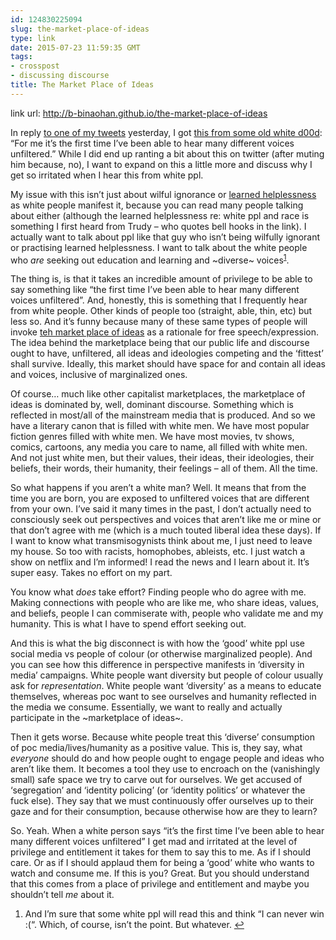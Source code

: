```yaml
---
id: 124830225094
slug: the-market-place-of-ideas
type: link
date: 2015-07-23 11:59:35 GMT
tags:
- crosspost
- discussing discourse
title: The Market Place of Ideas
---
```

link url: http://b-binaohan.github.io/the-market-place-of-ideas

<p>In reply <a href="https://twitter.com/b_binaohan/status/623891286714675201">to one of my tweets</a> yesterday, I got <a href="https://twitter.com/_sirtainly/status/623892374037512193">this from some old white d00d</a>: “For me it’s the first time I’ve been able to hear many different voices unfiltered.” While I did end up ranting a bit about this on twitter (after muting him because, no), I want to expand on this a little more and discuss why I get so irritated when I hear this from white ppl. </p>

<p>My issue with this isn’t just about wilful ignorance or <a href="http://www.gradientlair.com/post/38480742328/bell-hooks-on-whites-learning-about-racism">learned helplessness</a> as white people manifest it, because you can read many people talking about either (although the learned helplessness re: white ppl and race is something I first heard from Trudy – who quotes bell hooks in the link). I actually want to talk about ppl like that guy who isn’t being wilfully ignorant or practising learned helplessness. I want to talk about the white people who <em>are</em> seeking out education and learning and ~diverse~ voices<sup id="fnref:1"><a href="#fn:1" class="footnote">1</a></sup>.</p>

<p>The thing is, is that it takes an incredible amount of privilege to be able to say something like “the first time I’ve been able to hear many different voices unfiltered”. And, honestly, this is something that I frequently hear from white people. Other kinds of people too (straight, able, thin, etc) but less so. And it’s funny because many of these same types of people will invoke <a href="https://en.wikipedia.org/wiki/Marketplace_of_ideas">teh market place of ideas</a> as a rationale for free speech/expression. The idea behind the marketplace being that our public life and discourse ought to have, unfiltered, all ideas and ideologies competing and the ‘fittest’ shall survive. Ideally, this market should have space for and contain all ideas and voices, inclusive of marginalized ones.</p>

<p>Of course… much like other capitalist marketplaces, the marketplace of ideas is dominated by, well, dominant discourse. Something which is reflected in most/all of the mainstream media that is produced. And so we have a literary canon that is filled with white men. We have most popular fiction genres filled with white men. We have most movies, tv shows, comics, cartoons, any media you care to name, all filled with white men. And not just white men, but their values, their ideas, their ideologies, their beliefs, their words, their humanity, their feelings – all of them. All the time. </p>

<p>So what happens if you aren’t a white man? Well. It means that from the time you are born, you are exposed to unfiltered voices that are different from your own. I’ve said it many times in the past, I don’t actually need to consciously seek out perspectives and voices that aren’t like me or mine or that don’t agree with me (which is a much touted liberal idea these days). If I want to know what transmisogynists think about me, I just need to leave my house. So too with racists, homophobes, ableists, etc. I just watch a show on netflix and I’m informed! I read the news and I learn about it. It’s super easy. Takes no effort on my part. </p>

<p>You know what <em>does</em> take effort? Finding people who do agree with me. Making connections with people who are like me, who share ideas, values, and beliefs, people I can commiserate with, people who validate me and my humanity. This is what I have to spend effort seeking out. </p>

<p>And this is what the big disconnect is with how the ‘good’ white ppl use social media vs people of colour (or otherwise marginalized people). And you can see how this difference in perspective manifests in ‘diversity in media’ campaigns. White people want diversity but people of colour usually ask for <em>representation</em>. White people want ‘diversity’ as a means to educate themselves, whereas poc want to see ourselves and humanity reflected in the media we consume. Essentially, we want to really and actually participate in the ~marketplace of ideas~. </p>

<p>Then it gets worse. Because white people treat this ‘diverse’ consumption of poc media/lives/humanity as a positive value. This is, they say, what <em>everyone</em> should do and how people ought to engage people and ideas who aren’t like them. It becomes a tool they use to encroach on the (vanishingly small) safe space we try to carve out for ourselves. We get accused of ‘segregation’ and ‘identity policing’ (or ‘identity politics’ or whatever the fuck else). They say that we must continuously offer ourselves up to their gaze and for their consumption, because otherwise how are they to learn? </p>

<p>So. Yeah. When a white person says “it’s the first time I’ve been able to hear many different voices unfiltered” I get mad and irritated at the level of privilege and entitlement it takes for them to say this to me. As if I should care. Or as if I should applaud them for being a ‘good’ white who wants to watch and consume me. If this is you? Great. But you should understand that this comes from a place of privilege and entitlement and maybe you shouldn’t tell <em>me</em> about it. </p>

<div class="footnotes">
  <ol>
<li id="fn:1">
      <p>And I’m sure that some white ppl will read this and think “I can never win :(“. Which, of course, isn’t the point. But whatever. <a href="#fnref:1" class="reversefootnote">↩</a></p>
    </li>
  </ol>
</div>
<br /><br />